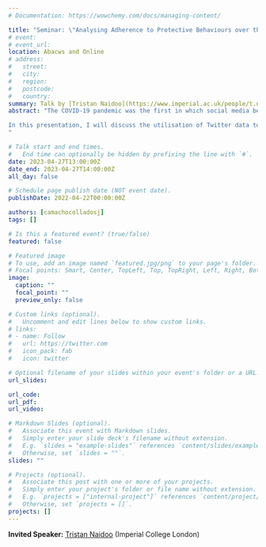 ```yaml
---
# Documentation: https://wowchemy.com/docs/managing-content/

title: "Seminar: \"Analysing Adherence to Protective Behaviours over the COVID-19 Pandemic using Twitter and Sentiment Analysis\""
# event:
# event_url:
location: Abacws and Online
# address:
#   street:
#   city:
#   region:
#   postcode:
#   country:
summary: Talk by [Tristan Naidoo](https://www.imperial.ac.uk/people/t.naidoo21/) (Imperial College London)
abstract: "The COVID-19 pandemic was the first in which social media became a popular platform for expressing public opinion and spreading misinformation. While attempts have been made to understand the public's adherence to protective behaviours during the pandemic, few studies have utilised social media data. Furthermore, few studies have sought to investigate whether there is any link between their calculated behavioural metrics and COVID-19 outcomes of interest. 

In this presentation, I will discuss the utilisation of Twitter data to extract proxy measures for adherence to protective behaviours. I will also present preliminary results of sentiment analysis conducted on a collection of policy-specific terms in the UK. Additionally, I will explore whether these results are related to COVID-19 outcomes of interest. 
"

# Talk start and end times.
#   End time can optionally be hidden by prefixing the line with `#`.
date: 2023-04-27T13:00:00Z
date_end: 2023-04-27T14:00:00Z
all_day: false

# Schedule page publish date (NOT event date).
publishDate: 2022-04-22T00:00:00Z

authors: [camachocolladosj]
tags: []

# Is this a featured event? (true/false)
featured: false

# Featured image
# To use, add an image named `featured.jpg/png` to your page's folder. 
# Focal points: Smart, Center, TopLeft, Top, TopRight, Left, Right, BottomLeft, Bottom, BottomRight.
image:
  caption: ""
  focal_point: ""
  preview_only: false

# Custom links (optional).
#   Uncomment and edit lines below to show custom links.
# links:
# - name: Follow
#   url: https://twitter.com
#   icon_pack: fab
#   icon: twitter

# Optional filename of your slides within your event's folder or a URL.
url_slides:

url_code:
url_pdf:
url_video:

# Markdown Slides (optional).
#   Associate this event with Markdown slides.
#   Simply enter your slide deck's filename without extension.
#   E.g. `slides = "example-slides"` references `content/slides/example-slides.md`.
#   Otherwise, set `slides = ""`.
slides: ""

# Projects (optional).
#   Associate this post with one or more of your projects.
#   Simply enter your project's folder or file name without extension.
#   E.g. `projects = ["internal-project"]` references `content/project/deep-learning/index.md`.
#   Otherwise, set `projects = []`.
projects: []
---
```


**Invited Speaker:** [Tristan Naidoo](https://www.imperial.ac.uk/people/t.naidoo21/) (Imperial College London)
